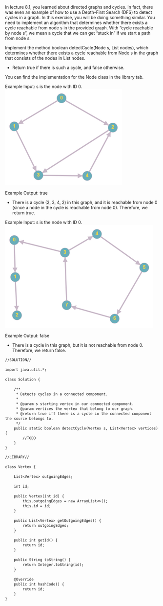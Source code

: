 In lecture 8.1, you learned about directed graphs and cycles. In fact, there was even an example of how to use a Depth-First Search (DFS) to detect cycles in a graph. In this exercise, you will be doing something similar. You need to implement an algorithm that determines whether there exists a cycle reachable from node s in the provided graph. With “cycle reachable by node s”, we mean a cycle that we can get “stuck in” if we start a path from node s.

Implement the method boolean detectCycle(Node s, List<Node> nodes), which determines whether there exists a cycle reachable from Node s in the graph that consists of the nodes in List<Node> nodes.

* Return true if there is such a cycle, and false otherwise.

You can find the implementation for the Node class in the library tab.

Example Input: s is the node with ID 0.
![img.png](img.png)

Example Output: true

* There is a cycle (2, 3, 4, 2) in this graph, and it is reachable 
from node 0 (since a node in the cycle is reachable from node 0). Therefore, we return true.

Example Input: s is the node with ID 0.
![img_1.png](img_1.png)

Example Output: false

* There is a cycle in this graph, but it is not reachable from 
  node 0. Therefore, we return false.

```
//SOLUTION//

import java.util.*;

class Solution {

    /**
     * Detects cycles in a connected component.
     *
     * @param s starting vertex in our connected component.
     * @param vertices the vertex that belong to our graph.
     * @return true iff there is a cycle in the connected component the source belongs to.
     */
    public static boolean detectCycle(Vertex s, List<Vertex> vertices) {
        //TODO
    }
}
```

```
//LIBRARY//

class Vertex {

    List<Vertex> outgoingEdges;

    int id;

    public Vertex(int id) {
        this.outgoingEdges = new ArrayList<>();
        this.id = id;
    }

    public List<Vertex> getOutgoingEdges() {
        return outgoingEdges;
    }

    public int getId() {
        return id;
    }

    public String toString() {
        return Integer.toString(id);
    }

    @Override
    public int hashCode() {
        return id;
    }
}
```

